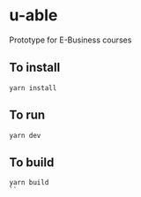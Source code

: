 u-able
======

Prototype for E-Business courses

To install
----------

```
yarn install
```

To run
------

```
yarn dev
```

To build
--------

```
yarn build
``